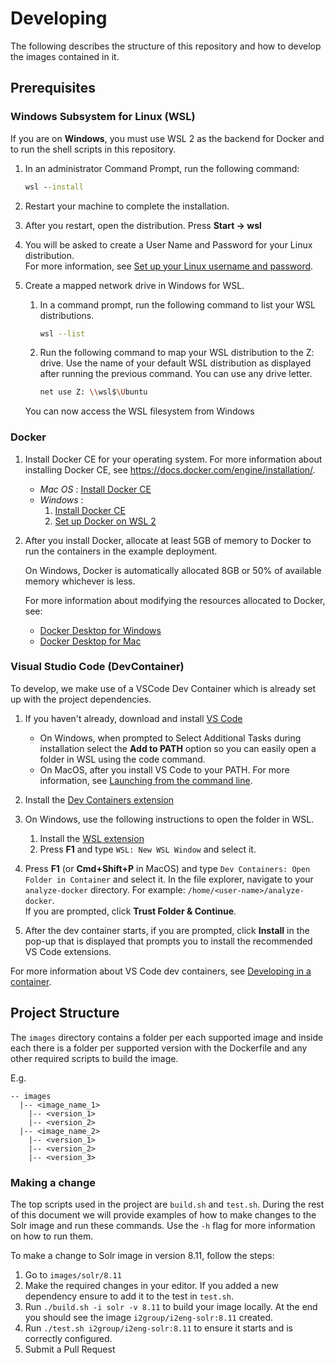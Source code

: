 # Developing

The following describes the structure of this repository and how to develop the images contained in it.

## Prerequisites

### Windows Subsystem for Linux (WSL)

If you are on **Windows**, you must use WSL 2 as the backend for Docker and to run the shell scripts in this repository.

1. In an administrator Command Prompt, run the following command:

    ```cmd
    wsl --install
    ```

1. Restart your machine to complete the installation.
1. After you restart, open the distribution. Press **Start -> wsl**
1. You will be asked to create a User Name and Password for your Linux distribution.  
    For more information, see [Set up your Linux username and password](https://docs.microsoft.com/en-gb/windows/wsl/setup/environment#set-up-your-linux-username-and-password).
1. Create a mapped network drive in Windows for WSL.
    1. In a command prompt, run the following command to list your WSL distributions.

        ```sh
        wsl --list
        ```

    1. Run the following command to map your WSL distribution to the Z: drive. Use the name of your default WSL distribution as displayed after running the previous command. You can use any drive letter.

        ```sh
        net use Z: \\wsl$\Ubuntu
        ```

    You can now access the WSL filesystem from Windows

### Docker

1. Install Docker CE for your operating system. For more information about installing Docker CE, see <https://docs.docker.com/engine/installation/>.

    * *Mac OS* : [Install Docker CE](https://docs.docker.com/docker-for-mac/install/)
    * *Windows* :  
        1. [Install Docker CE](https://docs.docker.com/docker-for-windows/install/)
        1. [Set up Docker on WSL 2](https://docs.docker.com/docker-for-windows/wsl/)

1. After you install Docker, allocate at least 5GB of memory to Docker to run the containers in the example deployment.

    On Windows, Docker is automatically allocated 8GB or 50% of available memory whichever is less.

    For more information about modifying the resources allocated to Docker, see:

    * [Docker Desktop for Windows](https://docs.docker.com/desktop/settings/windows/#resources)
    * [Docker Desktop for Mac](https://docs.docker.com/docker-for-mac/#resources)

### Visual Studio Code (DevContainer)

To develop, we make use of a VSCode Dev Container which is already set up with the project dependencies.

1. If you haven't already, download and install [VS Code](https://code.visualstudio.com/download)

   * On Windows, when prompted to Select Additional Tasks during installation select the **Add to PATH** option so you can easily open a folder in WSL using the code command.
   * On MacOS, after you install VS Code to your PATH. For more information, see [Launching from the command line](https://code.visualstudio.com/docs/setup/mac#_launching-from-the-command-line).

1. Install the [Dev Containers extension](https://marketplace.visualstudio.com/items?itemName=ms-vscode-remote.remote-containers)

1. On Windows, use the following instructions to open the folder in WSL.

   1. Install the [WSL extension](https://marketplace.visualstudio.com/items?itemName=ms-vscode-remote.remote-wsl)
   1. Press **F1** and type `WSL: New WSL Window` and select it.

1. Press **F1** (or **Cmd+Shift+P** in MacOS) and type `Dev Containers: Open Folder in Container` and select it. In the file explorer, navigate to your `analyze-docker` directory. For example: `/home/<user-name>/analyze-docker`.  
   If you are prompted, click **Trust Folder & Continue**.
1. After the dev container starts, if you are prompted, click **Install** in the pop-up that is displayed that prompts you to install the recommended VS Code extensions.

For more information about VS Code dev containers, see [Developing in a container](https://code.visualstudio.com/docs/remote/containers).

## Project Structure

The `images` directory contains a folder per each supported image and inside each there is a folder per supported version with the Dockerfile and any other required scripts to build the image.

E.g.

```text
-- images
  |-- <image_name_1>
    |-- <version_1>
    |-- <version_2>
  |-- <image_name_2>
    |-- <version_1>
    |-- <version_2>
    |-- <version_3>
```

### Making a change

The top scripts used in the project are `build.sh` and `test.sh`.
During the rest of this document we will provide examples of how to make changes
to the Solr image and run these commands.
Use the `-h` flag for more information on how to run them.

To make a change to Solr image in version 8.11, follow the steps:

1. Go to `images/solr/8.11`
1. Make the required changes in your editor.
  If you added a new dependency ensure to add it to the test in `test.sh`.
1. Run `./build.sh -i solr -v 8.11` to build your image locally.
  At the end you should see the image `i2group/i2eng-solr:8.11` created.
1. Run `./test.sh i2group/i2eng-solr:8.11` to ensure it starts and is correctly configured.
1. Submit a Pull Request
